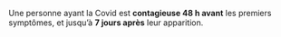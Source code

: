 Une personne ayant la Covid est **contagieuse 48 h avant** les premiers symptômes, et jusqu’à **7 jours après** leur apparition.
